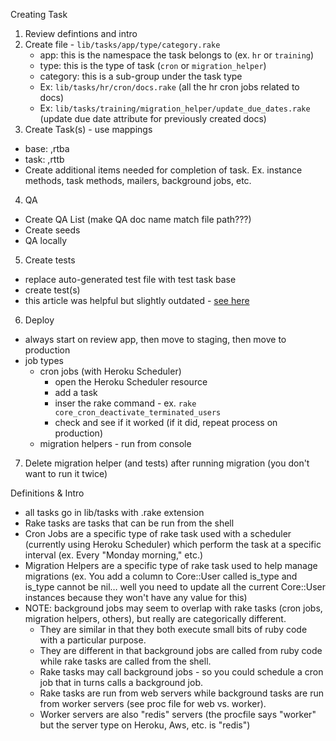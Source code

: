 Creating Task
1. Review defintions and intro
2. Create file - `lib/tasks/app/type/category.rake`
    - app: this is the namespace the task belongs to (ex. `hr` or `training`)
    - type: this is the type of task (`cron` or `migration_helper`)
    - category: this is a sub-group under the task type
    - Ex: `lib/tasks/hr/cron/docs.rake` (all the hr cron jobs related to docs)
    - Ex: `lib/tasks/training/migration_helper/update_due_dates.rake` (update due date attribute for previously created docs)
3. Create Task(s) - use mappings 
  - base: ,rtba
  - task: ,rttb
  - Create additional items needed for completion of task. Ex. instance methods, task methods, mailers, background jobs, etc.
4. QA
  - Create QA List (make QA doc name match file path???)
  - Create seeds
  - QA locally
5. Create tests
  - replace auto-generated test file with test task base
  - create test(s)
  - this article was helpful but slightly outdated - [see here](https://josh-works.medium.com/testing-rake-tasks-in-rails-6573f7185a0a)
6. Deploy  
  - always start on review app, then move to staging, then move to production
  - job types
    - cron jobs (with Heroku Scheduler)
      - open the Heroku Scheduler resource
      - add a task
      - inser the rake command - ex. `rake core_cron_deactivate_terminated_users`
      - check and see if it worked (if it did, repeat process on production)
    - migration helpers - run from console
7. Delete migration helper (and tests) after running migration (you don't want to run it twice)

Definitions & Intro
- all tasks go in lib/tasks with .rake extension
- Rake tasks are tasks that can be run from the shell 
- Cron Jobs are a specific type of rake task used with a scheduler (currently using Heroku Scheduler) which perform the task at a specific interval (ex. Every "Monday morning," etc.)
- Migration Helpers are a specific type of rake task used to help manage migrations (ex. You add a column to Core::User called is_type and is_type cannot be nil… well you need to update all the current Core::User instances because they won't have any value for this)
- NOTE: background jobs may seem to overlap with rake tasks (cron jobs, migration helpers, others), but really are categorically different.
  - They are similar in that they both execute small bits of ruby code with a particular purpose.
  - They are different in that background jobs are called from ruby code while rake tasks are called from the shell.
  - Rake tasks may call background jobs - so you could schedule a cron job that in turns calls a background job.
  - Rake tasks are run from web servers while background tasks are run from worker servers (see proc file for web vs. worker).
  - Worker servers are also "redis" servers (the procfile says "worker" but the server type on Heroku, Aws, etc. is "redis")
  
  
